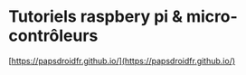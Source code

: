 # Tutoriels raspbery pi & micro-contrôleurs
[https://papsdroidfr.github.io/](https://papsdroidfr.github.io/)
